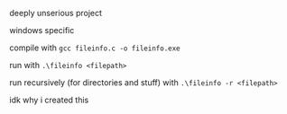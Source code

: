 deeply unserious project

windows specific

compile with
``` gcc fileinfo.c -o fileinfo.exe ```

run with
``` .\fileinfo <filepath> ```

run recursively (for directories and stuff) with
``` .\fileinfo -r <filepath> ```

idk why i created this
